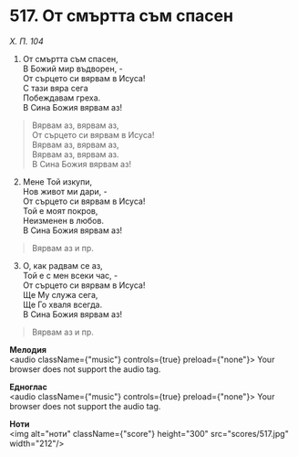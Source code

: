 # 517. От смъртта съм спасен  

*Х. П. 104*  

1. От смъртта съм спасен,  
В Божий мир въдворен, -  
От сърцето си вярвам в Исуса!  
С тази вяра сега  
Побеждавам греха.  
В Сина Божия вярвам аз!  

> Вярвам аз, вярвам аз,  
> От сърцето си вярвам в Исуса!  
> Вярвам аз, вярвам аз,  
> Вярвам аз, вярвам аз.  
> В Сина Божия вярвам аз!  

2. Мене Той изкупи,  
Нов живот ми дари, -  
От сърцето си вярвам в Исуса!  
Той е моят покров,  
Неизменен в любов.  
В Сина Божия вярвам аз!  

> Вярвам аз и пр.  

3. О, как радвам се аз,  
Той е с мен всеки час, -  
От сърцето си вярвам в Исуса!  
Ще Му служа сега,  
Ще Го хваля всегда.  
В Сина Божия вярвам аз!  

> Вярвам аз и пр.  

__Мелодия__  
<audio className={"music"} controls={true} preload={"none"}><source src="mp3/517.mp3" type="audio/mpeg"/>
Your browser does not support the audio tag.
</audio>  

__Едноглас__  
<audio className={"music"} controls={true} preload={"none"}><source src="transp/517.mp3" type="audio/mpeg"/>
Your browser does not support the audio tag.
</audio>  

__Ноти__  
<img alt="ноти" className={"score"} height="300" src="scores/517.jpg" width="212"/>
